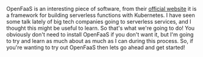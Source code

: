 OpenFaaS is an interesting piece of software, from their [official website](https://www.openfaas.com/) it is a framework for building serverless functions with Kubernetes.  I have seen some talk lately of big tech companies going to serverless services, and I thought this might be useful to learn.  So that's what we're going to do!  You obviously don't need to install OpenFaaS if you don't want it, but I'm going to try and learn as much about as much as I can during this process.  So, if you're wanting to try out OpenFaaS then lets go ahead and get started!

